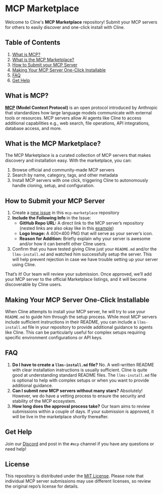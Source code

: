 # MCP Marketplace

Welcome to Cline's **MCP Marketplace** repository! Submit your MCP servers for others to easily discover and one-click install with Cline.

## Table of Contents

1. [What is MCP?](#what-is-mcp)
2. [What is the MCP Marketplace?](#what-is-the-mcp-marketplace)
3. [How to Submit your MCP Server](#how-to-submit-your-mcp-server)
4. [Making Your MCP Server One-Click Installable](#making-your-mcp-server-one-click-installable)
5. [FAQ](#faq)
6. [Get Help](#get-help)

## What is MCP?

**[MCP](https://github.com/modelcontextprotocol) (Model Context Protocol)** is an open protocol introduced by Anthropic that standardizes how large language models communicate with external tools or resources. MCP servers allow AI agents like Cline to access additional capabilities e.g., web search, file operations, API integrations, database access, and more.

## What is the MCP Marketplace?

The MCP Marketplace is a curated collection of MCP servers that makes discovery and installation easy. With the marketplace, you can:

1.  Browse official and community-made MCP servers
2.  Search by name, category, tags, and other metadata
3.  Install MCP servers with one click, triggering Cline to autonomously handle cloning, setup, and configuration.

## How to Submit your MCP Server

1. Create a [new issue](https://github.com/cline/mcp-marketplace/issues/new?template=mcp-server-submission.yml) in this `mcp-marketplace` repository
2. **Include the Following Info** in the Issue:
   - **GitHub Repo URL:** A direct link to the MCP server’s repository (nested links are also okay like in this [example](https://github.com/modelcontextprotocol/servers/tree/main/src/github))
   - **Logo Image:** A 400×400 PNG that will serve as your server’s icon.
   - **Reason for Addition:** Briefly explain why your server is awesome and/or how it can benefit other Cline users.
3. Confirm that you have tested giving Cline just your `README.md` and/or the `llms-install.md` and watched him successfully setup the server. This will help prevent rejection in case we have trouble setting up your server using Cline.

That’s it! Our team will review your submission. Once approved, we’ll add your MCP server to the official Marketplace listings, and it will become discoverable by Cline users.

## Making Your MCP Server One-Click Installable

When Cline attempts to install your MCP server, he will try to use your `README.md` to guide him through the setup process. While most MCP servers include sufficient instructions in their README, you can include a `llms-install.md` file in your repository to provide additional guidance to agents like Cline. This can be particularly useful for complex setups requiring specific environment configurations or API keys.

## FAQ

1.  **Do I have to create a `llms-install.md` file?**
    No. A well-written README with clear installation instructions is usually sufficient. Cline is quite good at understanding standard README files. The `llms-install.md` file is optional to help with complex setups or when you want to provide additional guidance.
2.  **Can I submit new MCP servers without many stars?**
    Absolutely! However, we do have a vetting process to ensure the security and stability of the MCP ecosystem.
3.  **How long does the approval process take?**
    Our team aims to review submissions within a couple of days. If your submission is approved, it will be live in the marketplace shortly thereafter.

## Get Help

Join our [Discord](https://discord.gg/cline) and post in the `#mcp` channel if you have any questions or need help!

## License

This repository is distributed under the [MIT License](LICENSE). Please note that individual MCP server submissions may use different licenses, so review the original repo’s license for details.
